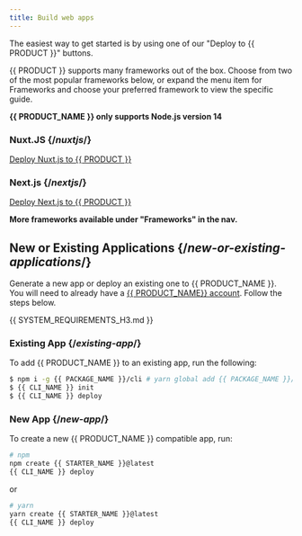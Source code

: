 ```yaml
---
title: Build web apps
---
```


The easiest way to get started is by using one of our "Deploy to {{ PRODUCT }}" buttons.

{{ PRODUCT }} supports many frameworks out of the box. Choose from two of the most popular frameworks below, or expand the menu item for Frameworks and choose your preferred framework to view the specific guide.

**{{ PRODUCT_NAME }} only supports Node.js version 14**

### Nuxt.JS {/*nuxtjs*/}

[Deploy Nuxt.js to {{ PRODUCT }}](https://app.layer0.co/deploy?button&deploy&repo=https%3A%2F%2Fgithub.com%2Flayer0-docs%2Flayer0-nuxt-example)

### Next.js {/*nextjs*/}

[Deploy Next.js to {{ PRODUCT }}](https://app.layer0.co/deploy?repo=https%3A%2F%2Fgithub.com%2Flayer0-docs%2Flayer0-nextjs-example&button&deploy)

**More frameworks available under "Frameworks" in the nav.**

## New or Existing Applications {/*new-or-existing-applications*/}

Generate a new app or deploy an existing one to {{ PRODUCT_NAME }}. You will need to already have a [{{ PRODUCT_NAME}} account](https://app.layer0.co/signup). Follow the steps below.

{{ SYSTEM_REQUIREMENTS_H3.md }}

### Existing App {/*existing-app*/}

To add {{ PRODUCT_NAME }} to an existing app, run the following:

```bash
$ npm i -g {{ PACKAGE_NAME }}/cli # yarn global add {{ PACKAGE_NAME }}/cli
$ {{ CLI_NAME }} init
$ {{ CLI_NAME }} deploy
```

### New App {/*new-app*/}

To create a new {{ PRODUCT_NAME }} compatible app, run:

```bash
# npm
npm create {{ STARTER_NAME }}@latest
{{ CLI_NAME }} deploy
```

or

```bash
# yarn
yarn create {{ STARTER_NAME }}@latest
{{ CLI_NAME }} deploy
```

